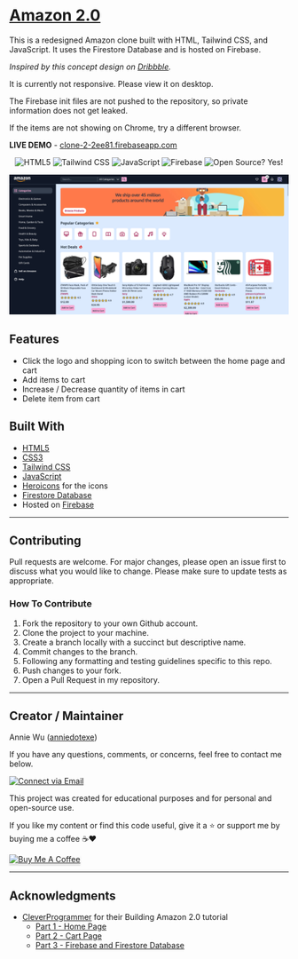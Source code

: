 # [Amazon 2.0](https://clone-2-2ee81.firebaseapp.com/)

This is a redesigned Amazon clone built with HTML, Tailwind CSS, and JavaScript. It uses the Firestore Database and is hosted on Firebase.

_Inspired by this concept design on [Dribbble](https://dribbble.com/shots/15350650-Amazon-Website-Redesign-Concept)._

It is currently not responsive. Please view it on desktop.

The Firebase init files are not pushed to the repository, so private information does not get leaked.

If the items are not showing on Chrome, try a different browser.

**LIVE DEMO** - [clone-2-2ee81.firebaseapp.com](https://clone-2-2ee81.firebaseapp.com/)

<p align="center">
    <img alt="HTML5" src="https://img.shields.io/badge/-HTML5-E44D26?style=flat&logo=html5&logoColor=white"/>
    <img alt="Tailwind CSS" src="https://img.shields.io/badge/-Tailwind%20CSS-2965f1?style=flat&logo=tailwindcss&logoColor=white"/>
    <img alt="JavaScript" src="https://img.shields.io/badge/-JavaScript-F0DB4F?style=flat&logo=javascript&logoColor=white"/>
    <img alt="Firebase" src="https://img.shields.io/badge/-Firebase-grey?style=flat&logo=firebase&logoColor=FFA000"/>
    <img alt="Open Source? Yes!" src="https://badgen.net/badge/Open%20Source%20%3F/Yes%21/blue?icon=github"/>

</p>

<p align="center">
    <img alt="Screenshot" src="./public/img/readme/screenshot.png" width="700px">
</p>

## Features

- Click the logo and shopping icon to switch between the home page and cart
- Add items to cart
- Increase / Decrease quantity of items in cart
- Delete item from cart

## Built With

- [HTML5](https://www.w3schools.com/html/)
- [CSS3](https://www.w3schools.com/css/)
- [Tailwind CSS](https://tailwindcss.com/)
- [JavaScript](https://www.w3schools.com/js/DEFAULT.asp)
- [Heroicons](https://heroicons.com/) for the icons
- [Firestore Database](https://firebase.google.com/docs/firestore)
- Hosted on [Firebase](https://firebase.google.com/docs/hosting/quickstart)

---

## Contributing

Pull requests are welcome. For major changes, please open an issue first to discuss what you would like to change. Please make sure to update tests as appropriate.

### How To Contribute

1. Fork the repository to your own Github account.
2. Clone the project to your machine.
3. Create a branch locally with a succinct but descriptive name.
4. Commit changes to the branch.
5. Following any formatting and testing guidelines specific to this repo.
6. Push changes to your fork.
7. Open a Pull Request in my repository.

---

## Creator / Maintainer

Annie Wu ([anniedotexe](https://github.com/anniedotexe))

If you have any questions, comments, or concerns, feel free to contact me below.

<p align="left">
  <a href="mailto:anniewu2303@gmail.com"> 
    <img alt="Connect via Email" src="https://img.shields.io/badge/Gmail-c14438?style=flat&logo=Gmail&logoColor=white" />
  </a>
</p>

This project was created for educational purposes and for personal and open-source use.

If you like my content or find this code useful, give it a :star: or support me by buying me a coffee :coffee::heart:

<a href="https://www.buymeacoffee.com/awu2303" target="_blank"><img src="https://www.buymeacoffee.com/assets/img/custom_images/orange_img.png" alt="Buy Me A Coffee" style="height: 41px !important;width: 174px !important;box-shadow: 0px 3px 2px 0px rgba(190, 190, 190, 0.5) !important;-webkit-box-shadow: 0px 3px 2px 0px rgba(190, 190, 190, 0.5) !important;" ></a>

---

## Acknowledgments

- [CleverProgrammer](https://www.cleverprogrammer.com/) for their Building Amazon 2.0 tutorial
  - [Part 1 - Home Page](https://www.youtube.com/watch?v=HkTXe-O1ArM)
  - [Part 2 - Cart Page](https://www.youtube.com/watch?v=lfxzyE5Gs84)
  - [Part 3 - Firebase and Firestore Database](https://www.youtube.com/watch?v=FkqZfGEav9c)
